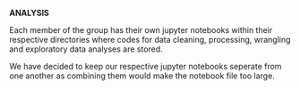 **ANALYSIS**

Each member of the group has their own jupyter notebooks within their respective directories where codes for data cleaning, processing, wrangling and exploratory data analyses are stored.

We have decided to keep our respective jupyter notebooks seperate from one another as combining them would make the notebook file too large. 
